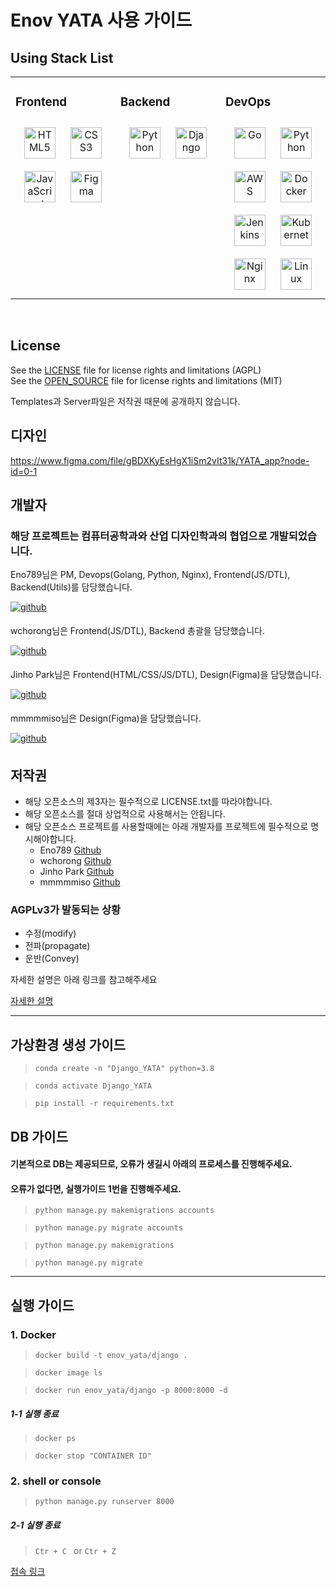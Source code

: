 Enov YATA 사용 가이드
=============

## Using Stack List 
<table><tr><td valign="top" width="33%">

### Frontend  
<div align="center">  
<a href="https://en.wikipedia.org/wiki/HTML5" target="_blank"><img style="margin: 10px" src="https://profilinator.rishav.dev/skills-assets/html5-original-wordmark.svg" alt="HTML5" height="50" /></a>  
<a href="https://www.w3schools.com/css/" target="_blank"><img style="margin: 10px" src="https://profilinator.rishav.dev/skills-assets/css3-original-wordmark.svg" alt="CSS3" height="50" /></a>  
<a href="https://www.javascript.com/" target="_blank"><img style="margin: 10px" src="https://profilinator.rishav.dev/skills-assets/javascript-original.svg" alt="JavaScript" height="50" /></a>  
<a href="https://www.figma.com/" target="_blank"><img style="margin: 10px" src="https://profilinator.rishav.dev/skills-assets/figma-icon.svg" alt="Figma" height="50" /></a>  
</div>
</td><td valign="top" width="33%">

### Backend  
<div align="center">  
<a href="https://www.python.org/" target="_blank"><img style="margin: 10px" src="https://profilinator.rishav.dev/skills-assets/python-original.svg" alt="Python" height="50" /></a>  
<a href="https://www.djangoproject.com/" target="_blank"><img style="margin: 10px" src="https://profilinator.rishav.dev/skills-assets/django-original.svg" alt="Django" height="50" /></a>  
</div>
</td><td valign="top" width="33%">

### DevOps  
<div align="center">  
<a href="https://go.dev/" target="_blank"><img style="margin: 10px" src="https://profilinator.rishav.dev/skills-assets/go-original.svg" alt="Go" height="50" /></a>  
<a href="https://www.python.org/" target="_blank"><img style="margin: 10px" src="https://profilinator.rishav.dev/skills-assets/python-original.svg" alt="Python" height="50" /></a>  
<a href="https://aws.amazon.com/" target="_blank"><img style="margin: 10px" src="https://profilinator.rishav.dev/skills-assets/amazonwebservices-original-wordmark.svg" alt="AWS" height="50" /></a>  
<a href="https://www.docker.com/" target="_blank"><img style="margin: 10px" src="https://profilinator.rishav.dev/skills-assets/docker-original-wordmark.svg" alt="Docker" height="50" /></a>  
<a href="https://www.jenkins.io/" target="_blank"><img style="margin: 10px" src="https://profilinator.rishav.dev/skills-assets/jenkins-icon.svg" alt="Jenkins" height="50" /></a>  
<a href="https://kubernetes.io/" target="_blank"><img style="margin: 10px" src="https://profilinator.rishav.dev/skills-assets/kubernetes-icon.svg" alt="Kubernetes" height="50" /></a>  
<a href="https://www.nginx.com/" target="_blank"><img style="margin: 10px" src="https://profilinator.rishav.dev/skills-assets/nginx-original.svg" alt="Nginx" height="50" /></a>  
<a href="https://www.linux.org/" target="_blank"><img style="margin: 10px" src="https://profilinator.rishav.dev/skills-assets/linux-original.svg" alt="Linux" height="50" /></a>  
</div>

</td></tr></table>  

<br/>  

## License

See the [LICENSE](LICENSE.txt) file for license rights and limitations (AGPL) <br>
See the [OPEN_SOURCE](OpenSoruce_LICENSE.md) file for license rights and limitations (MIT)

Templates과 Server파일은 저작권 때문에 공개하지 않습니다.

## 디자인
https://www.figma.com/file/gBDXKyEsHgX1iSm2vIt31k/YATA_app?node-id=0-1

개발자
-------------
### 해당 프로젝트는 컴퓨터공학과와 산업 디자인학과의 협업으로 개발되었습니다.

Eno789님은 PM, Devops(Golang, Python, Nginx), Frontend(JS/DTL), Backend(Utils)를 담당했습니다.

<a href="https://github.com/Eno789" target="_blank">
<img src=https://img.shields.io/badge/github-%2324292e.svg?&style=for-the-badge&logo=github&logoColor=white alt=github style="margin-bottom: 5px;" />
</a>

wchorong님은 Frontend(JS/DTL), Backend 총괄을 담당했습니다.

<a href="https://github.com/wchorong" target="_blank">
<img src=https://img.shields.io/badge/github-%2324292e.svg?&style=for-the-badge&logo=github&logoColor=white alt=github style="margin-bottom: 5px;" />
</a>

Jinho Park님은 Frontend(HTML/CSS/JS/DTL), Design(Figma)을 담당했습니다.

<a href="https://github.com/02wlsh" target="_blank">
<img src=https://img.shields.io/badge/github-%2324292e.svg?&style=for-the-badge&logo=github&logoColor=white alt=github style="margin-bottom: 5px;" />
</a>

mmmmmiso님은 Design(Figma)을 담당했습니다.

<a href="https://github.com/mmmmmiso" target="_blank">
<img src=https://img.shields.io/badge/github-%2324292e.svg?&style=for-the-badge&logo=github&logoColor=white alt=github style="margin-bottom: 5px;" />
</a>

저작권
-------------
* 해당 오픈소스의 제3자는 필수적으로 LICENSE.txt를 따라야합니다. 
* 해당 오픈소스를 절대 상업적으로 사용해서는 안됩니다.
* 해당 오픈소스 프로젝트를 사용할때에는 아래 개발자를 프로젝트에 필수적으로 명시해야합니다.
  * Eno789 [Github](https://github.com/Eno789)
  * wchorong [Github](https://github.com/wchorong)
  * Jinho Park [Github](https://github.com/02wlsh)
  * mmmmmiso [Github](https://github.com/mmmmmiso)


### AGPLv3가 발동되는 상황
* 수정(modify)
* 전파(propagate)
* 운반(Convey)

자세한 설명은 아래 링크를 참고해주세요

[자세한 설명](https://blog.outsider.ne.kr/1555)

<hr/>


가상환경 생성 가이드
-------------
> ```conda create -n "Django_YATA" python=3.8```

> ```conda activate Django_YATA```

> ```pip install -r requirements.txt```

DB 가이드
-------------
#### 기본적으로 DB는 제공되므로, 오류가 생길시 아래의 프로세스를 진행해주세요.
#### 오류가 없다면, 실행가이드 1번을 진행해주세요.
> ```python manage.py makemigrations accounts```

> ```python manage.py migrate accounts```

> ```python manage.py makemigrations```

> ```python manage.py migrate```
<hr/>

실행 가이드
-------------
### 1. Docker

> ```docker build -t enov_yata/django .```

> ```docker image ls```

> ```docker run enov_yata/django -p 8000:8000 -d ```

##### 1-1 실행 종료 
> ```docker ps```

> ```docker stop "CONTAINER ID"```
### 2. shell or console

> ```python manage.py runserver 8000```

##### 2-1 실행 종료 

> ```Ctr + C ``` or ```Ctr + Z ```

[접속 링크](http://127.0.0.1:8000)


